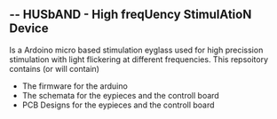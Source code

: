 --
HUSbAND -  High freqUency StimulAtioN Device
-------------
Is a Ardoino micro based stimulation eyglass used for high precission stimulation with light flickering at different frequencies.
This repsoitory contains (or will contain)
* The firmware for the arduino 
* The schemata for the eypieces and the controll board
* PCB Designs for the eypieces and the controll board
